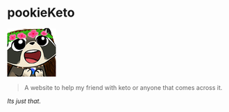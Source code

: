 # pookieKeto
![Image](img/586613623531634688.png)

> A website to help my friend with keto or anyone that comes across it.


*Its just that.*
